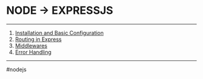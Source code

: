 # NODE -> EXPRESSJS
- - - 
1. [Installation and Basic Configuration](instalacion_configuracion_express.md)
2. [Routing in Express](rutas_express.md)
3. [Middlewares](middlewares_express.md)
4. [Error Handling](manejo_errores_express.md)
- - -
#nodejs
